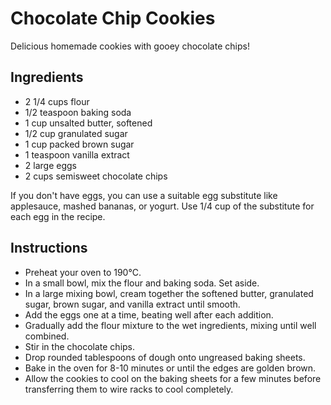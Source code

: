 # Chocolate Chip Cookies

Delicious homemade cookies with gooey chocolate chips!

## Ingredients

-   2 1/4 cups flour
-   1/2 teaspoon baking soda
-   1 cup unsalted butter, softened
-   1/2 cup granulated sugar
-   1 cup packed brown sugar
-   1 teaspoon vanilla extract
-   2 large eggs
-   2 cups semisweet chocolate chips

If you don't have eggs, you can use a suitable egg substitute like applesauce, mashed bananas, or yogurt. Use 1/4 cup of the substitute for each egg in the recipe.

## Instructions

-   Preheat your oven to 190°C.
-   In a small bowl, mix the flour and baking soda. Set aside.
-   In a large mixing bowl, cream together the softened butter, granulated sugar, brown sugar, and vanilla extract until smooth.
-   Add the eggs one at a time, beating well after each addition.
-   Gradually add the flour mixture to the wet ingredients, mixing until well combined.
-   Stir in the chocolate chips.
-   Drop rounded tablespoons of dough onto ungreased baking sheets.
-   Bake in the oven for 8-10 minutes or until the edges are golden brown.
-   Allow the cookies to cool on the baking sheets for a few minutes before transferring them to wire racks to cool completely.
